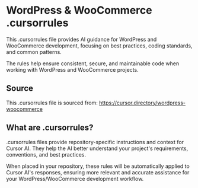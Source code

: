 # WordPress & WooCommerce .cursorrules

This .cursorrules file provides AI guidance for WordPress and WooCommerce development, focusing on best practices, coding standards, and common patterns.

The rules help ensure consistent, secure, and maintainable code when working with WordPress and WooCommerce projects.

## Source

This .cursorrules file is sourced from:
https://cursor.directory/wordpress-woocommerce

## What are .cursorrules?

.cursorrules files provide repository-specific instructions and context for Cursor AI. They help the AI better understand your project's requirements, conventions, and best practices.

When placed in your repository, these rules will be automatically applied to Cursor AI's responses, ensuring more relevant and accurate assistance for your WordPress/WooCommerce development workflow.
